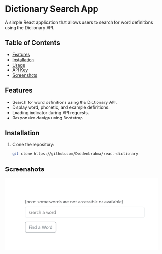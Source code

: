 # Dictionary Search App

A simple React application that allows users to search for word definitions using the Dictionary API.

## Table of Contents

- [Features](#features)
- [Installation](#installation)
- [Usage](#usage)
- [API Key](#api-key)
- [Screenshots](#Screenshots)

## Features

- Search for word definitions using the Dictionary API.
- Display word, phonetic, and example definitions.
- Loading indicator during API requests.
- Responsive design using Bootstrap.

## Installation

1. Clone the repository:

   ```bash
   git clone https://github.com/Dwidenbrahma/react-dictionary
   ```

## Screenshots

![Screenshot 1](screenshot.png)
